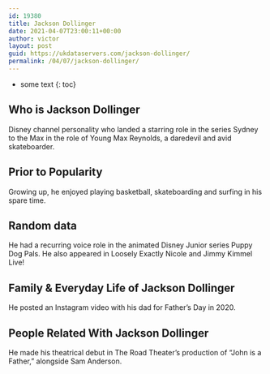 ```yaml
---
id: 19380
title: Jackson Dollinger
date: 2021-04-07T23:00:11+00:00
author: victor
layout: post
guid: https://ukdataservers.com/jackson-dollinger/
permalink: /04/07/jackson-dollinger/
---
```


* some text
{: toc}


## Who is Jackson Dollinger



Disney channel personality who landed a starring role in the series Sydney to the Max in the role of Young Max Reynolds, a daredevil and avid skateboarder.

                
                
                
## Prior to Popularity



Growing up, he enjoyed playing basketball, skateboarding and surfing in his spare time.

                
                
                
## Random data



He had a recurring voice role in the animated Disney Junior series Puppy Dog Pals. He also appeared in Loosely Exactly Nicole and Jimmy Kimmel Live!

                
                
                
## Family & Everyday Life of Jackson Dollinger



He posted an Instagram video with his dad for Father&#8217;s Day in 2020. 

                
                
                
## People Related With Jackson Dollinger



He made his theatrical debut in The Road Theater&#8217;s production of &#8220;John is a Father,&#8221; alongside Sam Anderson.

                
              
            
          
          
          